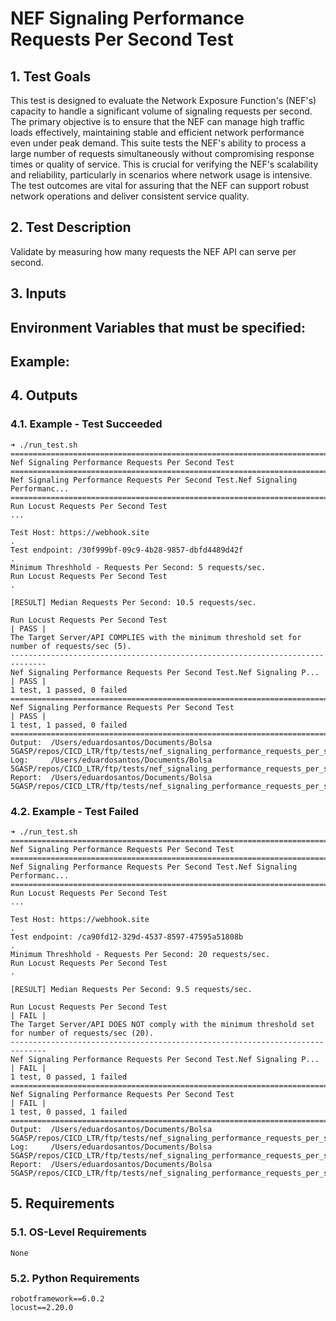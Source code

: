 # NEF Signaling Performance Requests Per Second Test

## 1. Test Goals

This test is designed to evaluate the Network Exposure Function's (NEF's) capacity to handle a significant volume of signaling requests per second. The primary objective is to ensure that the NEF can manage high traffic loads effectively, maintaining stable and efficient network performance even under peak demand. This suite tests the NEF's ability to process a large number of requests simultaneously without compromising response times or quality of service. This is crucial for verifying the NEF's scalability and reliability, particularly in scenarios where network usage is intensive. The test outcomes are vital for assuring that the NEF can support robust network operations and deliver consistent service quality.

## 2. Test Description

Validate by measuring how many requests the NEF API can serve per second.

## 3. Inputs

Environment Variables that must be specified:
- 

Example:
- 

## 4. Outputs

### 4.1. Example - Test Succeeded

```
➜ ./run_test.sh
==============================================================================
Nef Signaling Performance Requests Per Second Test
==============================================================================
Nef Signaling Performance Requests Per Second Test.Nef Signaling Performanc...
==============================================================================
Run Locust Requests Per Second Test                                   ...

Test Host: https://webhook.site
.
Test endpoint: /30f999bf-09c9-4b28-9857-dbfd4489d42f
.
Minimum Threshhold - Requests Per Second: 5 requests/sec.
Run Locust Requests Per Second Test                                   .

[RESULT] Median Requests Per Second: 10.5 requests/sec.

Run Locust Requests Per Second Test                                   | PASS |
The Target Server/API COMPLIES with the minimum threshold set for number of requests/sec (5).
------------------------------------------------------------------------------
Nef Signaling Performance Requests Per Second Test.Nef Signaling P... | PASS |
1 test, 1 passed, 0 failed
==============================================================================
Nef Signaling Performance Requests Per Second Test                    | PASS |
1 test, 1 passed, 0 failed
==============================================================================
Output:  /Users/eduardosantos/Documents/Bolsa 5GASP/repos/CICD_LTR/ftp/tests/nef_signaling_performance_requests_per_second_test/output.xml
Log:     /Users/eduardosantos/Documents/Bolsa 5GASP/repos/CICD_LTR/ftp/tests/nef_signaling_performance_requests_per_second_test/log.html
Report:  /Users/eduardosantos/Documents/Bolsa 5GASP/repos/CICD_LTR/ftp/tests/nef_signaling_performance_requests_per_second_test/report.html
```

### 4.2. Example - Test Failed

```
➜ ./run_test.sh
==============================================================================
Nef Signaling Performance Requests Per Second Test
==============================================================================
Nef Signaling Performance Requests Per Second Test.Nef Signaling Performanc...
==============================================================================
Run Locust Requests Per Second Test                                   ...

Test Host: https://webhook.site
.
Test endpoint: /ca90fd12-329d-4537-8597-47595a51808b
.
Minimum Threshhold - Requests Per Second: 20 requests/sec.
Run Locust Requests Per Second Test                                   .

[RESULT] Median Requests Per Second: 9.5 requests/sec.

Run Locust Requests Per Second Test                                   | FAIL |
The Target Server/API DOES NOT comply with the minimum threshold set for number of requests/sec (20).
------------------------------------------------------------------------------
Nef Signaling Performance Requests Per Second Test.Nef Signaling P... | FAIL |
1 test, 0 passed, 1 failed
==============================================================================
Nef Signaling Performance Requests Per Second Test                    | FAIL |
1 test, 0 passed, 1 failed
==============================================================================
Output:  /Users/eduardosantos/Documents/Bolsa 5GASP/repos/CICD_LTR/ftp/tests/nef_signaling_performance_requests_per_second_test/output.xml
Log:     /Users/eduardosantos/Documents/Bolsa 5GASP/repos/CICD_LTR/ftp/tests/nef_signaling_performance_requests_per_second_test/log.html
Report:  /Users/eduardosantos/Documents/Bolsa 5GASP/repos/CICD_LTR/ftp/tests/nef_signaling_performance_requests_per_second_test/report.html
```

## 5. Requirements

### 5.1. OS-Level Requirements

`None`

### 5.2. Python Requirements

```
robotframework==6.0.2
locust==2.20.0
```